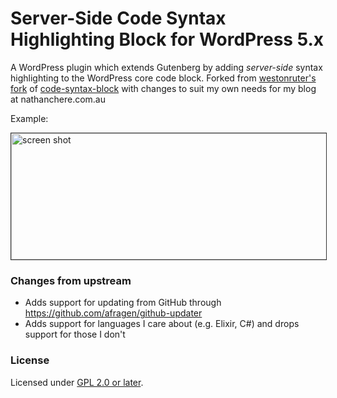 # Server-Side Code Syntax Highlighting Block for WordPress 5.x

A WordPress plugin which extends Gutenberg by adding *server-side* syntax highlighting to the WordPress core code block. Forked from [westonruter's fork](https://github.com/westonruter/code-syntax-block) of [code-syntax-block](https://github.com/mkaz/code-syntax-block) with changes to suit my own needs for my blog at nathanchere.com.au

Example:

<img src="screenshot.png" title="Screenshot example in use" alt="screen shot" width="554" height="202" style="border:1px solid #333">

### Changes from upstream

* Adds support for updating from GitHub through https://github.com/afragen/github-updater
* Adds support for languages I care about (e.g. Elixir, C#) and drops support for those I don't

### License

Licensed under [GPL 2.0 or later](https://opensource.org/licenses/GPL-2.0).
